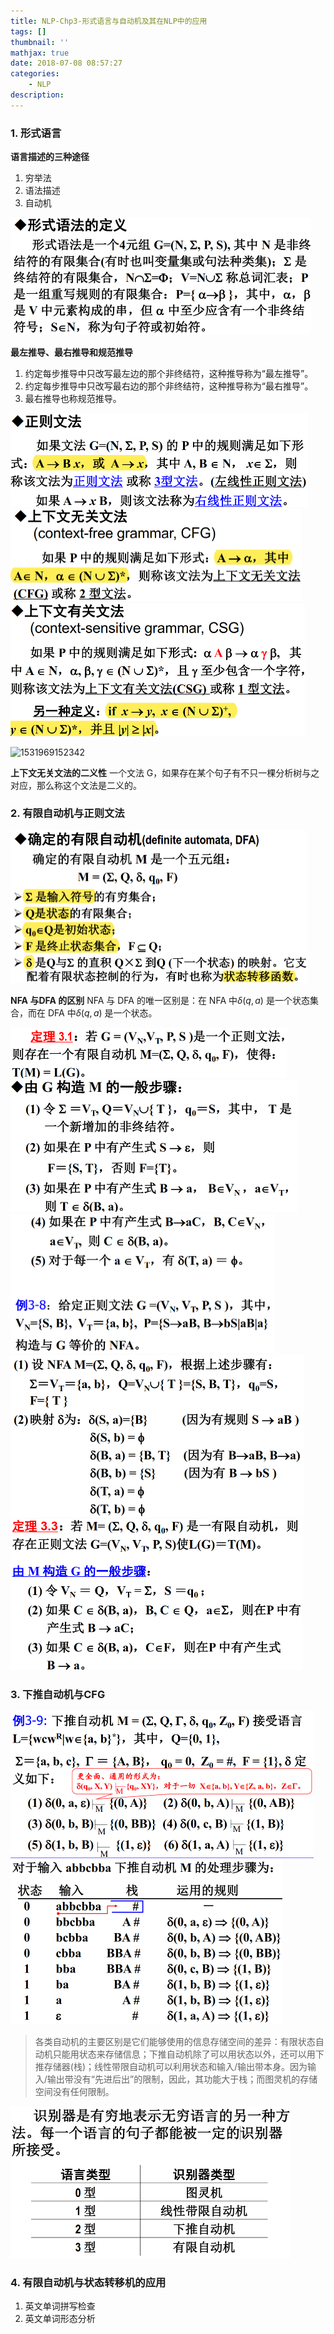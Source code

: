 ```yaml
---
title: NLP-Chp3-形式语言与自动机及其在NLP中的应用
tags: []
thumbnail: ''
mathjax: true
date: 2018-07-08 08:57:27
categories:
	- NLP
description:
---
```


### 1. 形式语言

**语言描述的三种途径**

1. 穷举法
2. 语法描述
3. 自动机

<img src="../asset/NLP-Chp3-形式语言与自动机及其在NLP中的应用/53200302.jpg" style="zoom:50%;" />

**最左推导、最右推导和规范推导**

1. 约定每步推导中只改写最左边的那个非终结符，这种推导称为“最左推导”。
2. 约定每步推导中只改写最右边的那个非终结符，这种推导称为“最右推导”。
3. 最右推导也称规范推导。

<img src="../asset/NLP-Chp3-形式语言与自动机及其在NLP中的应用/35166154.jpg" style="zoom:50%;" />

<img src="../asset/NLP-Chp3-形式语言与自动机及其在NLP中的应用/95028241.jpg" style="zoom:50%;" />

<img src="../asset/NLP-Chp3-形式语言与自动机及其在NLP中的应用/16278850.jpg" style="zoom:50%;" />

![1531969152342](C:\Users\xmz\AppData\Local\Temp\1531969152342.png)

**上下文无关文法的二义性**
一个文法 G，如果存在某个句子有不只一棵分析树与之对应，那么称这个文法是二义的。

### 2. 有限自动机与正则文法

<img src="../asset/NLP-Chp3-形式语言与自动机及其在NLP中的应用/10653934.jpg" style="zoom:50%;" />

**NFA 与DFA 的区别**
NFA 与 DFA 的唯一区别是：在 NFA 中$\delta (q, a)$ 是一个状态集合，而在 DFA 中$\delta (q, a)$ 是一个状态。

<img src="../asset/NLP-Chp3-形式语言与自动机及其在NLP中的应用/82518855.jpg" style="zoom:50%;" />

<img src="../asset/NLP-Chp3-形式语言与自动机及其在NLP中的应用/11019182.jpg" style="zoom:50%;" />

<img src="../asset/NLP-Chp3-形式语言与自动机及其在NLP中的应用/90093344.jpg" style="zoom:50%;" />

<img src="../asset/NLP-Chp3-形式语言与自动机及其在NLP中的应用/54280398.jpg" style="zoom:50%;" />

<img src="../asset/NLP-Chp3-形式语言与自动机及其在NLP中的应用/35016634.jpg" style="zoom:50%;" />

### 3. 下推自动机与CFG

<img src="../asset/NLP-Chp3-形式语言与自动机及其在NLP中的应用/13915795.jpg" style="zoom:50%;" />

<img src="../asset/NLP-Chp3-形式语言与自动机及其在NLP中的应用/83512366.jpg" style="zoom:50%;" />

>各类自动机的主要区别是它们能够使用的信息存储空间的差异：有限状态自动机只能用状态来存储信息；下推自动机除了可以用状态以外，还可以用下推存储器(栈)；线性带限自动机可以利用状态和输入/输出带本身。因为输入/输出带没有“先进后出”的限制，因此，其功能大于栈；而图灵机的存储空间没有任何限制。

<img src="../asset/NLP-Chp3-形式语言与自动机及其在NLP中的应用/68433052.jpg" style="zoom:50%;" />

### 4. 有限自动机与状态转移机的应用

1. 英文单词拼写检查
2. 英文单词形态分析